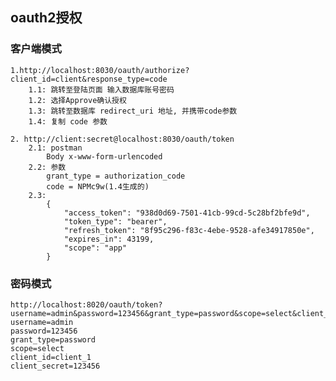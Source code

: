 ## oauth2授权
### 客户端模式
    1.http://localhost:8030/oauth/authorize?client_id=client&response_type=code
        1.1: 跳转至登陆页面 输入数据库账号密码
        1.2: 选择Approve确认授权
        1.3: 跳转至数据库 redirect_uri 地址, 并携带code参数
        1.4: 复制 code 参数
    
    2. http://client:secret@localhost:8030/oauth/token
        2.1: postman
            Body x-www-form-urlencoded
        2.2: 参数 
            grant_type = authorization_code
            code = NPMc9w(1.4生成的)
        2.3:
            {
                "access_token": "938d0d69-7501-41cb-99cd-5c28bf2bfe9d",
                "token_type": "bearer",
                "refresh_token": "8f95c296-f83c-4ebe-9528-afe34917850e",
                "expires_in": 43199,
                "scope": "app"
            }
            
### 密码模式
    http://localhost:8020/oauth/token?username=admin&password=123456&grant_type=password&scope=select&client_id=client_1&client_secret=123456
    username=admin
    password=123456
    grant_type=password
    scope=select
    client_id=client_1
    client_secret=123456
    

